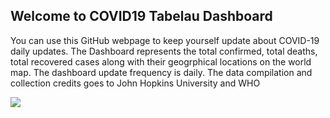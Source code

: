 ## Welcome to COVID19 Tabelau Dashboard

You can use this GitHub webpage to keep yourself update about COVID-19 daily updates. The Dashboard represents the total confirmed, total deaths, total recovered cases along with their geogrphical locations on the world map. The dashboard update frequency is daily. The data compilation and collection credits goes to John Hopkins University and WHO
<div class='tableauPlaceholder' id='viz1584221147029' style='position: relative'>
<noscript><ahref='https:&#47;&#47;public.tableau.com&#47;profile&#47;ameya.agavekar8645#!&#47;vizhome&#47;CoronavirusCOVID-19GlobalCases&#47;Dashboard1?publish=yes'><img alt=' ' src='https:&#47;&#47;public.tableau.com&#47;static&#47;images&#47;Co&#47;CoronavirusCOVID-19GlobalCases&#47;Dashboard1&#47;1_rss.png' style='border: none' />
</a></noscript><object class='tableauViz'  style='display:none;'><param name='host_url' value='https%3A%2F%2Fpublic.tableau.com%2F' /> <param name='embed_code_version' value='3' /> <param name='site_root' value='' /><param name='name' value='CoronavirusCOVID-19GlobalCases&#47;Dashboard1' /><param name='tabs' value='no' /><param name='toolbar' value='yes' />
 <param name='static_image' value='https:&#47;&#47;public.tableau.com&#47;static&#47;images&#47;Co&#47;CoronavirusCOVID-19GlobalCases&#47;Dashboard1&#47;1.png' /> <param name='animate_transition' value='yes' /><param name='display_static_image' value='yes' />
  <param name='display_spinner' value='yes' /><param name='display_overlay' value='yes' /><param name='display_count' value='yes' /><param name='filter' value='publish=yes' /></object>
</div>                
 <script type='text/javascript'>                   
var divElement = document.getElementById('viz1584221147029');                    
var vizElement = divElement.getElementsByTagName('object')[0];                    
if ( divElement.offsetWidth > 500 ) { vizElement.style.width='100%';vizElement.style.height=(divElement.offsetWidth*0.5)+'px';} else if ( divElement.offsetWidth > 300 ) { vizElement.style.width='100%';vizElement.style.height=(divElement.offsetWidth*0.5)+'px';} else { vizElement.style.width='100%';vizElement.style.height='1024px';}                     
var scriptElement = document.createElement('script');                    
scriptElement.src = 'https://public.tableau.com/javascripts/api/viz_v1.js';                    vizElement.parentNode.insertBefore(scriptElement, vizElement);
</script>

